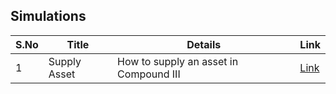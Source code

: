 ## Simulations

| S.No        | Title       |  Details  |  Link  |
| ----------- | ----------- |----------- | ----------- |
| 1      | Supply Asset | How to supply an asset in Compound III |  [Link](markdown/supply-asset-compound.md) |
